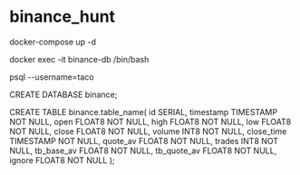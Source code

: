 # binance_hunt
docker-compose up -d

docker exec -it binance-db /bin/bash

psql --username=taco

CREATE DATABASE binance;

CREATE TABLE binance.table_name(
    id SERIAL,
    timestamp TIMESTAMP NOT NULL,
    open FLOAT8 NOT NULL,
    high FLOAT8 NOT NULL,
    low FLOAT8 NOT NULL,
    close FLOAT8 NOT NULL,
    volume INT8 NOT NULL,
    close_time TIMESTAMP NOT NULL,
    quote_av FLOAT8 NOT NULL,
    trades INT8 NOT NULL,
    tb_base_av FLOAT8 NOT NULL,
    tb_quote_av FLOAT8 NOT NULL,
    ignore FLOAT8 NOT NULL
);
